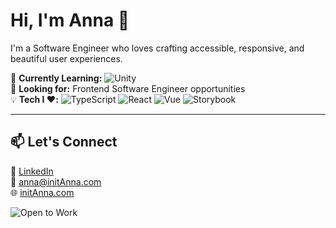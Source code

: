 # Hi, I'm Anna 👋

I'm a Software Engineer who loves crafting accessible, responsive, and beautiful user experiences.

🌱 **Currently Learning:** ![Unity](https://img.shields.io/badge/-Unity-000000?logo=unity&logoColor=white&style=flat)  
🎯 **Looking for:** Frontend Software Engineer opportunities  
💡 **Tech I ❤️:** ![TypeScript](https://img.shields.io/badge/-TypeScript-3178C6?logo=typescript&logoColor=white&style=flat) ![React](https://img.shields.io/badge/-React-61DAFB?logo=react&logoColor=white&style=flat) ![Vue](https://img.shields.io/badge/-Vue-4FC08D?logo=vue.js&logoColor=white&style=flat) ![Storybook](https://img.shields.io/badge/-Storybook-FF4785?logo=storybook&logoColor=white&style=flat)

---

## 📫 Let's Connect

💼 [LinkedIn](https://www.linkedin.com/in/annadrazichlewis/)  
📧 [anna@initAnna.com](mailto:anna@initanna.com)  
🌐 [initAnna.com](https://initanna.com)  

![Open to Work](https://img.shields.io/badge/Open%20to-Work-green?style=flat)

<!--
**adrazich/adrazich** is a ✨ _special_ ✨ repository because its `README.md` (this file) appears on your GitHub profile.

Here are some ideas to get you started:

- 🔭 I’m currently working on ...
- 🌱 I’m currently learning ...
- 👯 I’m looking to collaborate on ...
- 🤔 I’m looking for help with ...
- 💬 Ask me about ...
- 📫 How to reach me: ...
- 😄 Pronouns: ...
- ⚡ Fun fact: ...
-->
